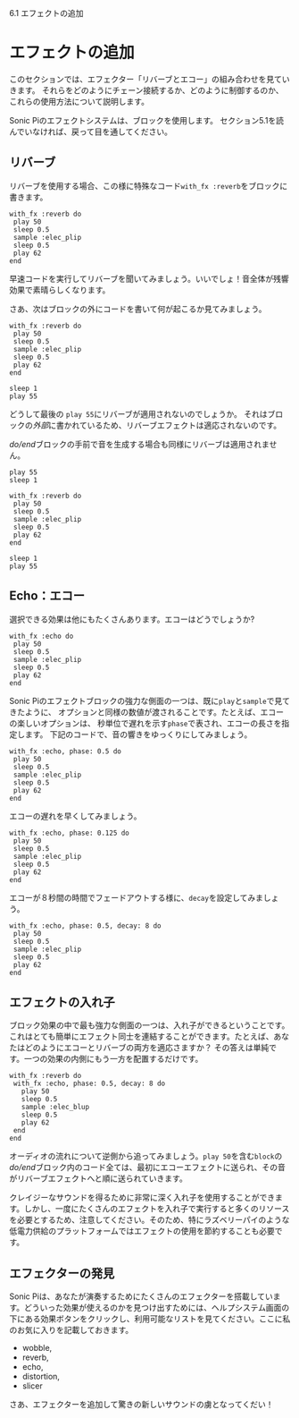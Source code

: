 6.1 エフェクトの追加

# エフェクトの追加

このセクションでは、エフェクター「リバーブとエコー」の組み合わせを見ていきます。
それらをどのようにチェーン接続するか、どのように制御するのか、これらの使用方法について説明します。

Sonic Piのエフェクトシステムは、ブロックを使用します。
セクション5.1を読んでいなければ、戻って目を通してください。

## リバーブ

リバーブを使用する場合、この様に特殊なコード`with_fx :reverb`をブロックに書きます。

```
with_fx :reverb do
 play 50
 sleep 0.5
 sample :elec_plip
 sleep 0.5
 play 62
end
```

早速コードを実行してリバーブを聞いてみましょう。いいでしょ！音全体が残響効果で素晴らしくなります。

さあ、次はブロックの外にコードを書いて何が起こるか見てみましょう。

```
with_fx :reverb do
 play 50
 sleep 0.5
 sample :elec_plip
 sleep 0.5
 play 62
end

sleep 1
play 55
```

どうして最後の `play 55`にリバーブが適用されないのでしょうか。
それはブロックの*外部*に書かれているため、リバーブエフェクトは適応されないのです。

*do/end*ブロックの手前で音を生成する場合も同様にリバーブは適用されません。

```
play 55
sleep 1

with_fx :reverb do
 play 50
 sleep 0.5
 sample :elec_plip
 sleep 0.5
 play 62
end

sleep 1
play 55
```

## Echo：エコー

選択できる効果は他にもたくさんあります。エコーはどうでしょうか?

```
with_fx :echo do
 play 50
 sleep 0.5
 sample :elec_plip
 sleep 0.5
 play 62
end
```

Sonic Piのエフェクトブロックの強力な側面の一つは、既に`play`と`sample`で見てきたように、
オプションと同様の数値が渡されることです。たとえば、エコーの楽しいオプションは、
秒単位で遅れを示す`phase`で表され、エコーの長さを指定します。
下記のコードで、音の響きをゆっくりにしてみましょう。

```
with_fx :echo, phase: 0.5 do
 play 50
 sleep 0.5
 sample :elec_plip
 sleep 0.5
 play 62
end
```

エコーの遅れを早くしてみましょう。

```
with_fx :echo, phase: 0.125 do
 play 50
 sleep 0.5
 sample :elec_plip
 sleep 0.5
 play 62
end
```

エコーが８秒間の時間でフェードアウトする様に、`decay`を設定してみましょう。

```
with_fx :echo, phase: 0.5, decay: 8 do
 play 50
 sleep 0.5
 sample :elec_plip
 sleep 0.5
 play 62
end
```

## エフェクトの入れ子

ブロック効果の中で最も強力な側面の一つは、入れ子ができるということです。 これはとても簡単にエフェクト同士を連結することができます。たとえば、あなたはどのようにエコーとリバーブの両方を適応さますか？ その答えは単純です。一つの効果の内側にもう一方を配置するだけです。

```
with_fx :reverb do
 with_fx :echo, phase: 0.5, decay: 8 do
   play 50
   sleep 0.5
   sample :elec_blup
   sleep 0.5
   play 62
 end
end
```

オーディオの流れについて逆側から追ってみましょう。`play 50`を含む`block`の*do/end*ブロック内のコード全ては、最初にエコーエフェクトに送られ、その音がリバーブエフェクトへと順に送られていきます。

クレイジーなサウンドを得るために非常に深く入れ子を使用することができます。しかし、一度にたくさんのエフェクトを入れ子で実行すると多くのリソースを必要とするため、注意してください。そのため、特にラズベリーパイのような低電力供給のプラットフォームではエフェクトの使用を節約することも必要です。

## エフェクターの発見

Sonic Piは、あなたが演奏するためにたくさんのエフェクターを搭載しています。どういった効果が使えるのかを見つけ出すためには、ヘルプシステム画面の下にある効果ボタンをクリックし、利用可能なリストを見てください。ここに私のお気に入りを記載しておきます。

* wobble,
* reverb,
* echo,
* distortion,
* slicer

さあ、エフェクターを追加して驚きの新しいサウンドの虜となってくだい！
